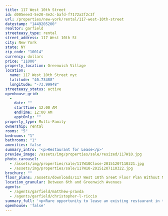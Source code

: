 ```yaml
---
title: 117 West 10th Street
id: d005eee3-5e20-4e2c-bafd-f7172a2f2c3f
url: /properties/new-york/rental/117-west-10th-street
datestamp: "1449205200"
realtor: garfield
streeteasy_type: rental
street_address: 117 West 10th St
city: New York
state: NY
zip_code: "10014"
currency: dollars
price: "11000"
property_location: Greenwich Village
location:
  name: 117 West 10th Street nyc
  latitude: "40.73488"
  longitude: "-73.99948"
streeteasy_status: active
openhouse_grid:
  - 
    date: ""
    startTime: 12:00 AM
    endTime: 12:00 AM
    apptOnly: ""
property_type: Multi-Family
ownership: rental
rooms: "5"
bedrooms: "1"
bathrooms: "1"
amenities: false
summary_intro: '<p>Restaurant for Lease</p>'
preview_image: /assets/img/properties/sale/resized/117W10.jpg
photo_carousel:
  - /assets/img/properties/sale/117W10Close-20151207110321.jpg
  - /assets/img/properties/sale/117W10-20151207110322.jpg
brochure: ""
floor_plans: /assets/downloads/117 West 10th Sreet Floor Plan Without Mesurements.pdf
location_granular: Between 6th and Greenwich Avenues
agents:
  - /agents/garfield/matthew-pravda
  - /agents/garfield/christopher-l-riccio
summary_full: '<p>Rare opportunity to lease an existing restaurant in the heart of Greenwich Village. The space consists of two dining rooms, a large kitchen, and extensive storage space and preparation areas in the basement. Available immediately.</p><p><br></p>'
openhouse: 'false'
---
```

